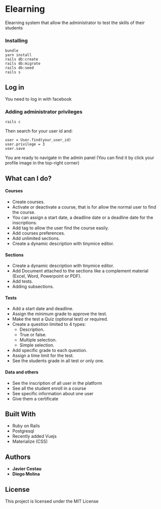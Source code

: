 # Elearning

Elearning system that allow the administrator to test the skills of their students


### Installing


```
bundle
yarn install
rails db:create
rails db:migrate
rails db:seed
rails s
```



## Log in

You need to log in with facebook

### Adding administrator privileges

```
rails c
```
Then search for your user id and:

```
user = User.find(your_user_id)
user.privilege = 3 
user.save
```

You are ready to navigate in the admin panel (You can find it by click your profile image in the top-right corner)



## What can I do?



#### Courses

* Create courses.
* Activate or deactivate a course, that is for allow the normal user to find the course.
* You can assign a start date, a deadline date or a deadline date for the inscriptions.
* Add tag to allow the user find the course easily.
* Add courses preferences.
* Add unlimited sections.
* Create a dynamic description with tinymice editor.

#### Sections

* Create a dynamic description with tinymice editor.
* Add Document attached to the sections like a complement material (Excel, Word, Powerpoint or PDF).
* Add tests.
* Adding subsections.


#### Tests
*	Add a start date and deadline.
*	Assign the minimum grade to approve the test.
*	Make the test a Quiz (optional test) or required.
*	Create a question limited to 4 types:
	* Description.
	* True or false.
	* Multiple selection.
	* Simple selection.
* Add specific grade to each question.
* Assign a time limit for the test.
* See the students grade in all test or only one.

#### Data and others
* See the inscription of all user in the platform
* See all the student enroll in a course
* See specific information about one user
* Give them a certificate

## Built With

* Ruby on Rails
* Postgresql
* Recently added Vuejs
* Materialize (CSS)

## Authors

* **Javier Cestau** 
* **Diego Molina** 

## License

This project is licensed under the MIT License 
